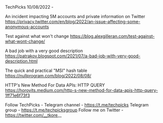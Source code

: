 TechPicks 10/08/2022 -

An incident impacting 5M accounts and private information on Twitter
https://privacy.twitter.com/en/blog/2022/an-issue-affecting-some-anonymous-accounts

Test against what won't change
https://blog.alexgilleran.com/test-against-what-wont-change/

A bad job with a very good description
https://patrakov.blogspot.com/2021/07/a-bad-job-with-very-good-description.html

The quick and practical "MSI" hash table
https://nullprogram.com/blog/2022/08/08/

HTTP's New Method For Data APIs: HTTP QUERY
https://horovits.medium.com/http-s-new-method-for-data-apis-http-query-1ff71e6f73f3

Follow TechPicks -
Telegram channel - https://t.me/techpicks
Telegram group - https://t.me/techpicksgroup
Follow me on Twitter - https://twitter.com/__tkore__